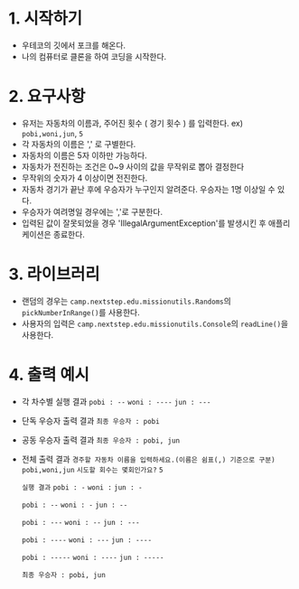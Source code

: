 # 1. 시작하기
 - 우테코의 깃에서 포크를 해온다.
 - 나의 컴퓨터로 클론을 하여 코딩을 시작한다.

# 2. 요구사항
 - 유저는 자동차의 이름과, 주어진 횟수 ( 경기 횟수 ) 를 입력한다.
    ex) `pobi,woni,jun`, `5`
 - 각 자동차의 이름은 ',' 로 구별한다.
 - 자동차의 이름은 5자 이하만 가능하다.
 - 자동차가 전진하는 조건은 0~9 사이의 값을 무작위로 뽑아 결정한다
 - 무작위의 숫자가 4 이상이면 전진한다.
 - 자동차 경기가 끝난 후에 우승자가 누구인지 알려준다. 우승자는 1명 이상일 수 있다.
 - 우승자가 여려명일 경우에는 ','로 구분한다.
 - 입력된 값이 잘못되었을 경우 'IllegalArgumentException'를 발생시킨 후 애플리케이션은 종료한다.

# 3. 라이브러리
 - 랜덤의 경우는 `camp.nextstep.edu.missionutils.Randoms`의 `pickNumberInRange()`를 사용한다.
 - 사용자의 입력은 `camp.nextstep.edu.missionutils.Console`의 `readLine()`을 사용한다.

# 4. 출력 예시
 - 각 차수별 실행 결과
    `pobi : --`
    `woni : ----`
    `jun : ---` 

 - 단독 우승자 출력 결과
    `최종 우승자 : pobi`

 - 공동 우승자 출력 결과
    `최종 우승자 : pobi, jun`

 - 전체 출력 결과
   `경주할 자동차 이름을 입력하세요.(이름은 쉼표(,) 기준으로 구분)`
   `pobi,woni,jun`
   `시도할 회수는 몇회인가요?`
   `5`

   `실행 결과`
   `pobi : -`
   `woni :`
   `jun : -`

   `pobi : --`
   `woni : -`
   `jun : --`

   `pobi : ---`
   `woni : --`
   `jun : ---`

   `pobi : ----`
   `woni : ---`
   `jun : ----`

   `pobi : -----`
   `woni : ----`
   `jun : -----`

   `최종 우승자 : pobi, jun`